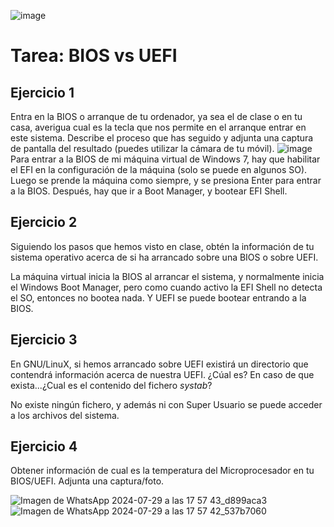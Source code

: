 ![image](https://github.com/EmanuelVolpe09/Sistemas-Operativos/assets/171646936/b8be65c5-9562-4d3d-ba68-2bb8000b90e8)
# Tarea: BIOS vs UEFI

## Ejercicio 1

Entra en la BIOS o arranque de tu ordenador, ya sea el de clase o en tu casa, averigua cual es la tecla que nos permite en el arranque entrar en este sistema. Describe el proceso que has seguido y adjunta una captura de pantalla del resultado (puedes utilizar la cámara de tu móvil).
![image](https://github.com/EmanuelVolpe09/Sistemas-Operativos/assets/171646936/65b2afaa-e8a8-464a-8198-671cd0ecda51)
Para entrar a la BIOS de mi máquina virtual de Windows 7, hay que habilitar el EFI en la configuración de la máquina (solo se puede en algunos SO).
Luego se prende la máquina como siempre, y se presiona Enter para entrar a la BIOS.
Después, hay que ir a Boot Manager, y bootear EFI Shell.

## Ejercicio 2

Siguiendo los pasos que hemos visto en clase, obtén la información de tu sistema operativo acerca de si ha arrancado sobre una BIOS o sobre UEFI.

La máquina virtual inicia la BIOS al arrancar el sistema, y normalmente inicia el Windows Boot Manager, pero como cuando activo la EFI Shell no detecta el SO, entonces no bootea nada.
Y UEFI se puede bootear entrando a la BIOS.

## Ejercicio 3

En GNU/LinuX, si hemos arrancado sobre UEFI existirá un directorio que contendrá información acerca de nuestra UEFI. ¿Cúal es? En caso de que exista...¿Cual es el contenido del fichero *systab*?

No existe ningún fichero, y además ni con Super Usuario se puede acceder a los archivos del sistema.


## Ejercicio 4

Obtener información de cual es la temperatura del Microprocesador en tu BIOS/UEFI. Adjunta una captura/foto.


![Imagen de WhatsApp 2024-07-29 a las 17 57 43_d899aca3](https://github.com/user-attachments/assets/900ea685-b377-440e-a8e6-a15d55ef97f9)
![Imagen de WhatsApp 2024-07-29 a las 17 57 42_537b7060](https://github.com/user-attachments/assets/039631b9-e42a-4b85-aba2-76deba8ac07b)
